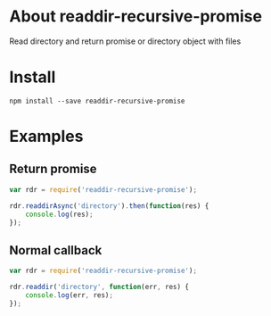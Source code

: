 # About readdir-recursive-promise
Read directory and return promise or directory object with files

# Install
`npm install --save readdir-recursive-promise`

# Examples

## Return promise
```javascript
var rdr = require('readdir-recursive-promise');

rdr.readdirAsync('directory').then(function(res) {
    console.log(res);
});
```

## Normal callback
```javascript
var rdr = require('readdir-recursive-promise');

rdr.readdir('directory', function(err, res) {
    console.log(err, res);
});
```
